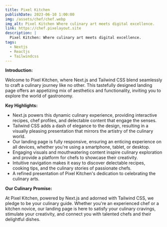 ```yaml
---
title: Pixel Kitchen
publishDate: 2023-06-10 1:00:00
img: /assets/chef/chef.webp
img_alt: Pixel Kitchen Where culinary art meets digital excellence.
link: https://chef.pixelayout.site
description: |
  Pixel Kitchen: Where culinary art meets digital excellence.
tags:
  - Nextjs
  - Reactjs
  - Tailwindcss
---
```


**Introduction:**

Welcome to Pixel Kitchen, where Next.js and Tailwind CSS blend seamlessly to craft a culinary journey like no other. This tastefully designed landing page offers an appetizing mix of aesthetics and functionality, inviting you to explore the world of gastronomy.

**Key Highlights:**

- Next.js powers this dynamic culinary experience, providing interactive recipes, chef profiles, and delectable content that engage the senses.
- Tailwind CSS adds a dash of elegance to the design, resulting in a visually pleasing presentation that mirrors the artistry of the culinary world.
- Our landing page is fully responsive, ensuring an enticing experience on all devices, whether you're using a smartphone, tablet, or desktop.
- Engaging visuals and mouthwatering content inspire culinary exploration and provide a platform for chefs to showcase their creativity.
- Intuitive navigation makes it easy to discover delectable recipes, cooking tips, and the culinary stories of passionate chefs.
- A refined presentation of Pixel Kitchen's dedication to celebrating the culinary arts.

**Our Culinary Promise:**

At Pixel Kitchen, powered by Next.js and adorned with Tailwind CSS, we pledge to be your culinary guide. Whether you're an experienced chef or a kitchen novice, our landing page is here to satisfy your culinary cravings, stimulate your creativity, and connect you with talented chefs and their delightful dishes.
